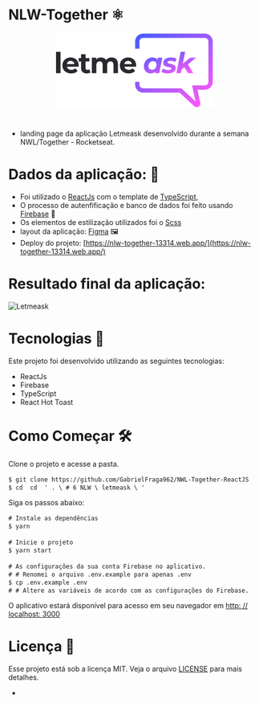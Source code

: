 # NLW-Together ⚛️

<p align="center"> <img src="https://raw.githubusercontent.com/cogumm/NextLevelWeek/4606cc600cb4ac85da3711159371d3f04c26c1b0/.github/nlw6.svg"> </p>

#
- landing page da aplicação Letmeask desenvolvido durante a semana NWL/Together - Rocketseat.

# Dados da aplicação: 📝
- Foi utilizado o [ReactJs](https://pt-br.reactjs.org/) com o template de [TypeScript](https://www.typescriptlang.org/),
- O processo de autenfificação e banco de dados foi feito usando [Firebase](https://firebase.google.com/) 🔑
- Os elementos de estilização utilizados foi o [Scss](https://sass-lang.com/)
- layout da aplicação: [Figma](https://www.figma.com/file/uI9voJG0CpibXjYuc399p4/Letmeask-(Copy)?node-id=45%3A3279) 🖼️
- Deploy do projeto: [https://nlw-together-13314.web.app/](https://nlw-together-13314.web.app/)

 # Resultado final da aplicação:

![Letmeask](https://i.imgur.com/bDugAaZ.jpg)

# Tecnologias 🧪

Este projeto foi desenvolvido utilizando as seguintes tecnologias:

- ReactJs
- Firebase
- TypeScript
- React Hot Toast

# Como Começar 🛠️

Clone o projeto e acesse a pasta.

```
$ git clone https://github.com/GabrielFraga962/NWL-Together-ReactJS
$ cd  cd  ' . \ # 6 NLW \ letmeask \ '
```

Siga os passos abaixo:

```
# Instale as dependências
$ yarn

# Inicie o projeto
$ yarn start

# As configurações da sua conta Firebase no aplicativo. 
# # Renomei o arquivo .env.example para apenas .env
$ cp .env.example .env
# # Altere as variáveis ​​de acordo com as configurações do Firebase.
```

O aplicativo estará disponível para acesso em seu navegador em [http: // localhost: 3000](http://localhost:3000)

# Licença 📑

Esse projeto está sob a licença MIT. Veja o arquivo [LICENSE](https://opensource.org/licenses/MIT) para mais detalhes.

- 

